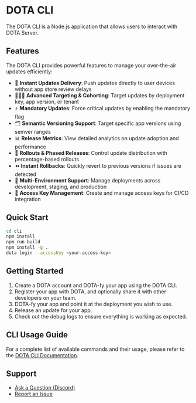 # DOTA CLI

The DOTA CLI is a Node.js application that allows users to interact with DOTA Server.

## Features

The DOTA CLI provides powerful features to manage your over-the-air updates efficiently:

- 🚀 **Instant Updates Delivery**: Push updates directly to user devices without app store review delays
- 🧑‍🤝‍🧑 **Advanced Targeting & Cohorting**: Target updates by deployment key, app version, or tenant
- ⚡ **Mandatory Updates**: Force critical updates by enabling the mandatory flag
- 🗂️ **Semantic Versioning Support**: Target specific app versions using semver ranges
- 📊 **Release Metrics**: View detailed analytics on update adoption and performance
- 🔄 **Rollouts & Phased Releases**: Control update distribution with percentage-based rollouts
- ⏪ **Instant Rollbacks**: Quickly revert to previous versions if issues are detected
- 🔌 **Multi-Environment Support**: Manage deployments across development, staging, and production
- 🔐 **Access Key Management**: Create and manage access keys for CI/CD integration

## Quick Start

```bash
cd cli
npm install
npm run build
npm install -g .
dota login --accessKey <your-access-key>
```

## Getting Started

1. Create a DOTA account and DOTA-fy your app using the DOTA CLI.
2. Register your app with DOTA, and optionally share it with other developers on your team.
3. DOTA-fy your app and point it at the deployment you wish to use.
4. Release an update for your app.
5. Check out the debug logs to ensure everything is working as expected.

## CLI Usage Guide

For a complete list of available commands and their usage, please refer to the [DOTA CLI Documentation](https://dota.dreamsportslabs.com/documentation/cli/commands).

## Support

- [Ask a Question (Discord)](https://discord.gg/Sa6a5Scj)
- [Report an Issue](https://github.com/dream-sports-labs/dota/issues)
